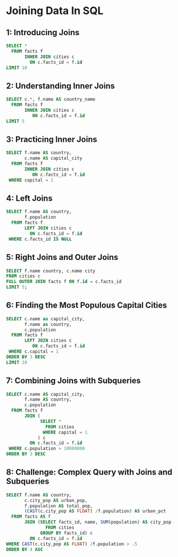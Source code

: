 # Joining Data In SQL

## 1: Introducing Joins
```sql
SELECT *
  FROM facts f
       INNER JOIN cities c
         ON c.facts_id = f.id
LIMIT 10
```

## 2: Understanding Inner Joins
```sql
SELECT c.*, f.name AS country_name
  FROM facts f
       INNER JOIN cities c
          ON c.facts_id = f.id
LIMIT 5
```

## 3: Practicing Inner Joins
```sql
SELECT f.name AS country,
       c.name AS capital_city
  FROM facts f
       INNER JOIN cities c
          ON c.facts_id = f.id
 WHERE capital = 1
```

## 4: Left Joins
```sql
SELECT f.name AS country,
       f.population
  FROM facts f
       LEFT JOIN cities c 
         ON c.facts_id = f.id
 WHERE c.facts_id IS NULL
```

## 5: Right Joins and Outer Joins
```sql
SELECT f.name country, c.name city
FROM cities c
FULL OUTER JOIN facts f ON f.id = c.facts_id
LIMIT 5;
```

## 6: Finding the Most Populous Capital Cities
```sql
SELECT c.name as capital_city,
       f.name as country,
       c.population
  FROM facts f
       LEFT JOIN cities c
          ON c.facts_id = f.id
 WHERE c.capital = 1
ORDER BY 3 DESC
LIMIT 10
```

## 7: Combining Joins with Subqueries
```sql
SELECT c.name AS capital_city,
       f.name AS country,
       c.population
  FROM facts f
       JOIN (
             SELECT *
               FROM cities
              WHERE capital = 1
            ) c
         ON c.facts_id = f.id
 WHERE c.population > 10000000
ORDER BY 3 DESC
```

## 8: Challenge: Complex Query with Joins and Subqueries
```sql
SELECT f.name AS country,
       c.city_pop AS urban_pop,
       f.population AS total_pop,
       (CAST(c.city_pop AS FLOAT) /f.population) AS urban_pct       
  FROM facts AS f
       JOIN (SELECT facts_id, name, SUM(population) AS city_pop 
               FROM cities 
             GROUP BY facts_id) c
         ON c.facts_id = f.id
WHERE CAST(c.city_pop AS FLOAT) /f.population > .5
ORDER BY 4 ASC
```
